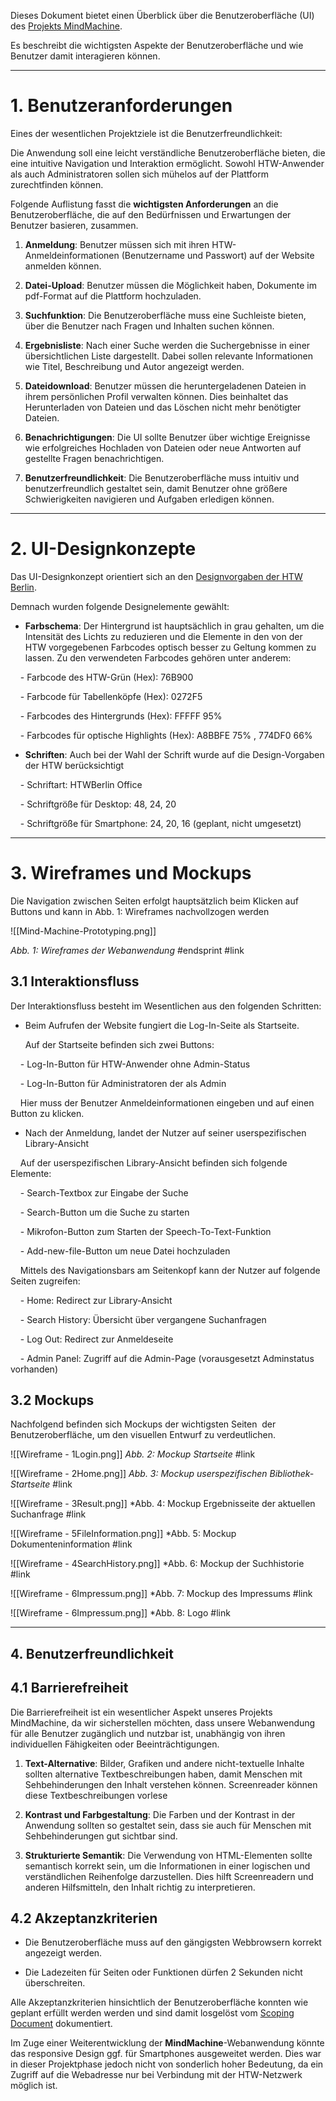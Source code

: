   
  

Dieses Dokument bietet einen Überblick über die Benutzeroberfläche (UI) des [Projekts MindMachine](../README.md).

Es beschreibt die wichtigsten Aspekte der Benutzeroberfläche und wie Benutzer damit interagieren können.

---

# 1. Benutzeranforderungen

  

Eines der wesentlichen Projektziele ist die Benutzerfreundlichkeit:

Die Anwendung soll eine leicht verständliche Benutzeroberfläche bieten, die eine intuitive Navigation und Interaktion ermöglicht. Sowohl HTW-Anwender als auch Administratoren sollen sich mühelos auf der Plattform zurechtfinden können.

  

Folgende Auflistung fasst die **wichtigsten Anforderungen** an die Benutzeroberfläche, die auf den Bedürfnissen und Erwartungen der Benutzer basieren, zusammen.

  

1. **Anmeldung**: Benutzer müssen sich mit ihren HTW-Anmeldeinformationen (Benutzername und Passwort) auf der Website anmelden können.

  

2. **Datei-Upload**: Benutzer müssen die Möglichkeit haben, Dokumente im pdf-Format auf die Plattform hochzuladen.

  

3. **Suchfunktion**: Die Benutzeroberfläche muss eine Suchleiste bieten, über die Benutzer nach Fragen und Inhalten suchen können.

  

4. **Ergebnisliste**: Nach einer Suche werden die Suchergebnisse in einer übersichtlichen Liste dargestellt. Dabei sollen relevante Informationen wie Titel, Beschreibung und Autor angezeigt werden.

  

5. **Dateidownload**: Benutzer müssen die heruntergeladenen Dateien in ihrem persönlichen Profil verwalten können. Dies beinhaltet das Herunterladen von Dateien und das Löschen nicht mehr benötigter Dateien.

  

6. **Benachrichtigungen**: Die UI sollte Benutzer über wichtige Ereignisse wie erfolgreiches Hochladen von Dateien oder neue Antworten auf gestellte Fragen benachrichtigen.

  

7. **Benutzerfreundlichkeit**: Die Benutzeroberfläche muss intuitiv und benutzerfreundlich gestaltet sein, damit Benutzer ohne größere Schwierigkeiten navigieren und Aufgaben erledigen können.


  

---
 

# 2. UI-Designkonzepte

  

Das UI-Designkonzept orientiert sich an den [Designvorgaben der HTW Berlin](https://corporatedesign.htw-berlin.de/).

Demnach wurden folgende Designelemente gewählt:

- **Farbschema**: Der Hintergrund ist hauptsächlich in grau gehalten, um die Intensität des Lichts zu reduzieren und die Elemente in den von der HTW vorgegebenen Farbcodes optisch besser zu Geltung kommen zu lassen. Zu den verwendeten Farbcodes gehören unter anderem:

    - Farbcode des HTW-Grün (Hex): 76B900

    - Farbcode für Tabellenköpfe (Hex): 0272F5

    - Farbcodes des Hintergrunds (Hex): FFFFF 95%

    - Farbcodes für optische Highlights (Hex): A8BBFE 75% , 774DF0 66%

- **Schriften**: Auch bei der Wahl der Schrift wurde auf die Design-Vorgaben der HTW berücksichtigt

    - Schriftart: HTWBerlin Office

    - Schriftgröße für Desktop: 48, 24, 20

    - Schriftgröße für Smartphone: 24, 20, 16 (geplant, nicht umgesetzt)

  

---

  

# 3. Wireframes und Mockups 

  

Die Navigation zwischen Seiten erfolgt hauptsätzlich beim Klicken auf Buttons und kann in Abb. 1: Wireframes nachvollzogen werden

![[Mind-Machine-Prototyping.png]]

*Abb. 1: Wireframes der Webanwendung*  #endsprint #link

## 3.1 Interaktionsfluss

  

Der Interaktionsfluss besteht im Wesentlichen aus den folgenden Schritten:

- Beim Aufrufen der Website fungiert die Log-In-Seite als Startseite.

      Auf der Startseite befinden sich zwei Buttons:

    - Log-In-Button für HTW-Anwender ohne Admin-Status

    - Log-In-Button für Administratoren der als Admin

    Hier muss der Benutzer Anmeldeinformationen eingeben und auf einen Button zu klicken.

- Nach der Anmeldung, landet der Nutzer auf seiner userspezifischen Library-Ansicht

    Auf der userspezifischen Library-Ansicht befinden sich folgende Elemente:

    - Search-Textbox zur Eingabe der Suche

    - Search-Button um die Suche zu starten

    - Mikrofon-Button zum Starten der Speech-To-Text-Funktion

    - Add-new-file-Button um neue Datei hochzuladen

    Mittels des Navigationsbars am Seitenkopf kann der Nutzer auf folgende Seiten zugreifen:

    - Home: Redirect zur Library-Ansicht

    - Search History: Übersicht über vergangene Suchanfragen

    - Log Out: Redirect zur Anmeldeseite

    - Admin Panel: Zugriff auf die Admin-Page (vorausgesetzt Adminstatus vorhanden)

  

## 3.2 Mockups

  

Nachfolgend befinden sich Mockups der wichtigsten Seiten  der Benutzeroberfläche, um den visuellen Entwurf zu verdeutlichen.

  

![[Wireframe - 1Login.png]]
*Abb. 2: Mockup Startseite* #link

  
 ![[Wireframe - 2Home.png]]
*Abb. 3: Mockup userspezifischen Bibliothek-Startseite* #link

  
  
![[Wireframe - 3Result.png]]
*Abb. 4: Mockup Ergebnisseite der aktuellen Suchanfrage #link

  
  
![[Wireframe - 5FileInformation.png]]
*Abb. 5: Mockup Dokumenteninformation  #link

 ![[Wireframe - 4SearchHistory.png]]
  *Abb. 6: Mockup der Suchhistorie #link

  
  ![[Wireframe - 6Impressum.png]]
*Abb. 7: Mockup des Impressums #link 


![[Wireframe - 6Impressum.png]]
  *Abb. 8: Logo #link 

---

  

## 4. Benutzerfreundlichkeit

  

## 4.1 Barrierefreiheit 

  

Die Barrierefreiheit ist ein wesentlicher Aspekt unseres Projekts MindMachine, da wir sicherstellen möchten, dass unsere Webanwendung für alle Benutzer zugänglich und nutzbar ist, unabhängig von ihren individuellen Fähigkeiten oder Beeinträchtigungen.

  

1. **Text-Alternative**: Bilder, Grafiken und andere nicht-textuelle Inhalte sollten alternative Textbeschreibungen haben, damit Menschen mit Sehbehinderungen den Inhalt verstehen können. Screenreader können diese Textbeschreibungen vorlese

  

2. **Kontrast und Farbgestaltung**: Die Farben und der Kontrast in der Anwendung sollten so gestaltet sein, dass sie auch für Menschen mit Sehbehinderungen gut sichtbar sind.

  

3. **Strukturierte Semantik**: Die Verwendung von HTML-Elementen sollte semantisch korrekt sein, um die Informationen in einer logischen und verständlichen Reihenfolge darzustellen. Dies hilft Screenreadern und anderen Hilfsmitteln, den Inhalt richtig zu interpretieren.

  

## 4.2 Akzeptanzkriterien

  

- Die Benutzeroberfläche muss auf den gängigsten Webbrowsern korrekt angezeigt werden.

- Die Ladezeiten für Seiten oder Funktionen dürfen 2 Sekunden nicht überschreiten.

Alle Akzeptanzkriterien hinsichtlich der Benutzeroberfläche konnten wie geplant erfüllt werden werden und sind damit losgelöst vom [Scoping Document](https://gitlab.rz.htw-berlin.de/iiw-vertiefung-softwareengineering/202324-wise/mindmachine/mindmachine/-/blob/main/documentation/scoping-document.md) dokumentiert.

  

Im Zuge einer Weiterentwicklung der **MindMachine**-Webanwendung könnte das responsive Design ggf. für Smartphones ausgeweitet werden. Dies war in dieser Projektphase jedoch nicht von sonderlich hoher Bedeutung, da ein Zugriff auf die Webadresse nur bei Verbindung mit der HTW-Netzwerk möglich ist.

  
